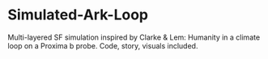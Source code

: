 # Simulated-Ark-Loop
Multi-layered SF simulation inspired by Clarke & Lem: Humanity in a climate loop on a Proxima b probe. Code, story, visuals included.
